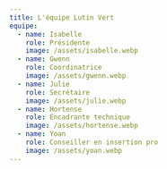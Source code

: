 ```yaml
---
title: L'équipe Lutin Vert
equipe:
  - name: Isabelle
    role: Présidente
    image: /assets/isabelle.webp
  - name: Gwenn
    role: Coordinatrice
    image: /assets/gwenn.webp
  - name: Julie
    role: Secrétaire
    image: /assets/julie.webp
  - name: Hortense
    role: Encadrante technique
    image: /assets/hortense.webp
  - name: Yoan
    role: Conseiller en insertion pro
    image: /assets/yoan.webp
---
```

